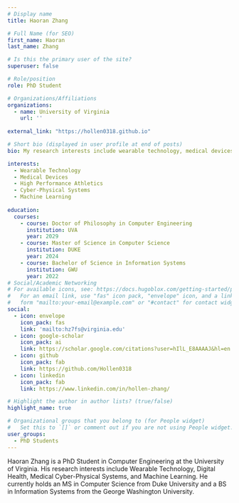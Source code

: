 ```yaml
---
# Display name
title: Haoran Zhang

# Full Name (for SEO)
first_name: Haoran
last_name: Zhang

# Is this the primary user of the site?
superuser: false

# Role/position
role: PhD Student

# Organizations/Affiliations
organizations:
  - name: University of Virginia
    url: ''
    
external_link: "https://hollen0318.github.io"

# Short bio (displayed in user profile at end of posts)
bio: My research interests include wearable technology, medical devices, high performance athletics, cyber-physical systems, and machine learning. 

interests:
  - Wearable Technology
  - Medical Devices
  - High Performance Athletics
  - Cyber-Physical Systems
  - Machine Learning
  
education:
  courses:
    - course: Doctor of Philosophy in Computer Engineering
      institution: UVA
      year: 2029
    - course: Master of Science in Computer Science
      institution: DUKE
      year: 2024
    - course: Bachelor of Science in Information Systems
      institution: GWU
      year: 2022
# Social/Academic Networking
# For available icons, see: https://docs.hugoblox.com/getting-started/page-builder/#icons
#   For an email link, use "fas" icon pack, "envelope" icon, and a link in the
#   form "mailto:your-email@example.com" or "#contact" for contact widget.
social:
  - icon: envelope
    icon_pack: fas
    link: 'mailto:hz7fs@virginia.edu'
  - icon: google-scholar
    icon_pack: ai
    link: https://scholar.google.com/citations?user=hIlL_E8AAAAJ&hl=en
  - icon: github
    icon_pack: fab
    link: https://github.com/Hollen0318
  - icon: linkedin
    icon_pack: fab
    link: https://www.linkedin.com/in/hollen-zhang/

# Highlight the author in author lists? (true/false)
highlight_name: true

# Organizational groups that you belong to (for People widget)
#   Set this to `[]` or comment out if you are not using People widget.
user_groups:
  - PhD Students
---
```


Haoran Zhang is a PhD Student in Computer Engineering at the University of Virginia. His research interests include Wearable Technology, Digital Health, Medical Cyber-Physical Systems, and Machine Learning. He currently holds an MS in Computer Science from Duke University and a BS in Information Systems from the George Washington University. 

